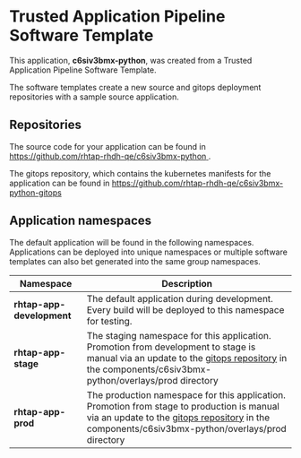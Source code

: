 # Trusted Application Pipeline Software Template

This application, **c6siv3bmx-python**, was created from a Trusted Application Pipeline Software Template.

The software templates create a new source and gitops deployment repositories with a sample source application. 

## Repositories

The source code for your application can be found in [https://github.com/rhtap-rhdh-qe/c6siv3bmx-python ](https://github.com/rhtap-rhdh-qe/c6siv3bmx-python ).
 
The gitops repository, which contains the kubernetes manifests for the application can be found in 
[https://github.com/rhtap-rhdh-qe/c6siv3bmx-python-gitops ](https://github.com/rhtap-rhdh-qe/c6siv3bmx-python-gitops ) 

## Application namespaces 

The default application will be found in the following namespaces. Applications can be deployed into unique namespaces or multiple software templates can also bet generated into the same group namespaces.  

|  Namespace   |  Description   |  
| -------- | -------- |   
| **rhtap-app-development** | The default application during development. Every build will be deployed to this namespace for testing. | 
| **rhtap-app-stage** | The staging namespace for this application. Promotion from development to stage is manual via an update to the [gitops repository](https://github.com/rhtap-rhdh-qe/c6siv3bmx-python-gitops ) in the components/c6siv3bmx-python/overlays/prod directory |  
| **rhtap-app-prod** | The production namespace for this application. Promotion from stage to production is manual via an update to the [gitops repository](https://github.com/rhtap-rhdh-qe/c6siv3bmx-python-gitops ) in the components/c6siv3bmx-python/overlays/prod directory | 